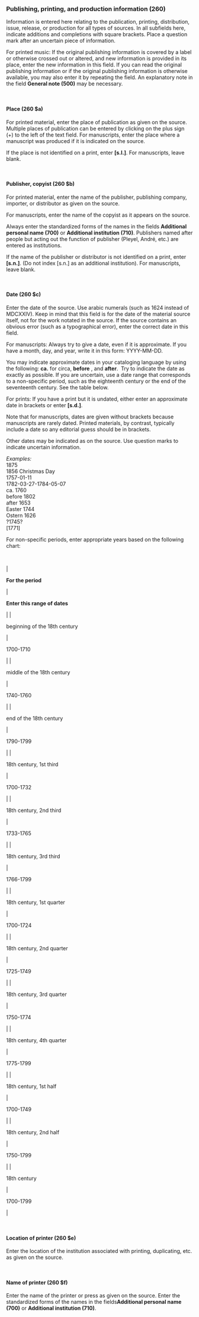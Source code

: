 ### Publishing, printing, and production information (260)

Information is entered here relating to the publication, printing, distribution, issue, release, or production for all types of sources. In all subfields here, indicate additions and completions with square brackets. Place a question mark after an uncertain piece of information.

For printed music: If the original publishing information is covered by a label or otherwise crossed out or altered, and new information is provided in its place, enter the new information in this field. If you can read the original publishing information or if the original publishing information is otherwise available, you may also enter it by repeating the field. An explanatory note in the field **General note (500)** may be necessary.

&nbsp;

#### Place (260 $a)

For printed material, enter the place of publication as given on the source. Multiple places of publication can be entered by clicking on the plus sign (+) to the left of the text field. For manuscripts, enter the place where a manuscript was produced if it is indicated on the source.

If the place is not identified on a print, enter **[s.l.]**. For manuscripts, leave blank.

&nbsp;

#### Publisher, copyist (260 $b)

For printed material, enter the name of the publisher, publishing company, importer, or distributor as given on the source.

For manuscripts, enter the name of the copyist as it appears on the source.

Always enter the standardized forms of the names in the fields **Additional personal name (700)** or **Additional institution (710)**. Publishers named after people but acting out the function of publisher (Pleyel, André, etc.) are entered as institutions.

If the name of the publisher or distributor is not identified on a print, enter **[s.n.]**. (Do not index [s.n.] as an additional institution). For manuscripts, leave blank.

&nbsp;

#### Date (260 $c)

Enter the date of the source. Use arabic numerals (such as 1624 instead of MDCXXIV). Keep in mind that this field is for the date of the material source itself, not for the work notated in the source. If the source contains an obvious error (such as a typographical error), enter the correct date in this field. &nbsp;

For manuscripts: Always try to give a date, even if it is approximate. If you have a month, day, and year, write it in this form: YYYY-MM-DD.

You may indicate approximate dates in your cataloging language by using the following: **ca.** for circa, **before** , and **after**.&nbsp; Try to indicate the date as exactly as possible. If you are uncertain, use a date range that corresponds to a non-specific period, such as the eighteenth century or the end of the seventeenth century. See the table below.

For prints: If you have a print but it is undated, either enter an approximate date in brackets or enter **[s.d.]**.

Note that for manuscripts, dates are given without brackets because manuscripts are rarely dated. Printed materials, by contrast, typically include a date so any editorial guess should be in brackets.

Other dates may be indicated as on the source. Use question marks to indicate uncertain information.

_Examples:_  
1875  
1856 Christmas Day  
1757-01-11  
1782-03-27-1784-05-07  
ca. 1760  
before 1802  
after 1653  
Easter 1744  
Ostern 1626  
?1745?  
[1771]

For non-specific periods, enter appropriate years based on the following chart:

&nbsp;

|

**For the period**

 |

**Enter this range of dates**

 | |

beginning of the 18th century

 |

1700-1710

 | |

middle of the 18th century

 |

1740-1760

 | |

end of the 18th century

 |

1790-1799

 | |

18th century, 1st third

 |

1700-1732

 | |

18th century, 2nd third

 |

1733-1765

 | |

18th century, 3rd third

 |

1766-1799

 | |

18th century, 1st quarter

 |

1700-1724

 | |

18th century, 2nd quarter

 |

1725-1749

 | |

18th century, 3rd quarter

 |

1750-1774

 | |

18th century, 4th quarter

 |

1775-1799

 | |

18th century, 1st half

 |

1700-1749

 | |

18th century, 2nd half

 |

1750-1799

 | |

18th century

 |

1700-1799

 |

&nbsp;

#### Location of printer (260 $e)

Enter the location of the institution associated with printing, duplicating, etc. as given on the source.

&nbsp;

#### Name of printer (260 $f)

Enter the name of the printer or press as given on the source. Enter the standardized forms of the names in the fields**Additional personal name (700)** or **Additional institution (710)**.